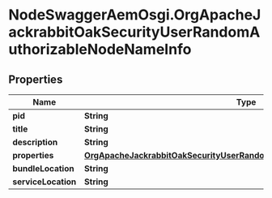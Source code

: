 # NodeSwaggerAemOsgi.OrgApacheJackrabbitOakSecurityUserRandomAuthorizableNodeNameInfo

## Properties

Name | Type | Description | Notes
------------ | ------------- | ------------- | -------------
**pid** | **String** |  | [optional] 
**title** | **String** |  | [optional] 
**description** | **String** |  | [optional] 
**properties** | [**OrgApacheJackrabbitOakSecurityUserRandomAuthorizableNodeNameProperties**](OrgApacheJackrabbitOakSecurityUserRandomAuthorizableNodeNameProperties.md) |  | [optional] 
**bundleLocation** | **String** |  | [optional] 
**serviceLocation** | **String** |  | [optional] 


